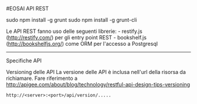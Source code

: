 #EOSAI API REST

sudo npm install -g grunt
sudo npm install -g grunt-cli




Le API REST fanno uso delle seguenti librerie:
    - restify.js (http://restify.com/) per gli entry point REST
    - bookshelf.js (http://bookshelfjs.org/) come ORM per l'accesso a Postgresql

---------------------------------------------------
Specifiche API

Versioning delle API
    La versione delle API è inclusa nell'url della risorsa da richiamare.
    Fare riferimento a http://apigee.com/about/blog/technology/restful-api-design-tips-versioning

    http://<server>:<port>/api/version/.....
